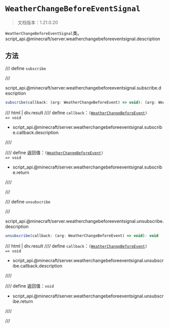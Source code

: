 # `WeatherChangeBeforeEventSignal`

> 文档版本：1.21.0.20

`WeatherChangeBeforeEventSignal`类。script_api.@minecraft/server.weatherchangebeforeeventsignal.description

## 方法

/// define
`subscribe`


///

script_api.@minecraft/server.weatherchangebeforeeventsignal.subscribe.description

```js
subscribe(callback: (arg: WeatherChangeBeforeEvent) => void): (arg: WeatherChangeBeforeEvent) => void
```

/// html | div.result
//// define
`callback`：<code>(<a href="../weatherchangebeforeevent/">WeatherChangeBeforeEvent</a>) =&gt; void</code>

- script_api.@minecraft/server.weatherchangebeforeeventsignal.subscribe.callback.description


////

//// define
返回值：<code>(<a href="../weatherchangebeforeevent/">WeatherChangeBeforeEvent</a>) =&gt; void</code>

- script_api.@minecraft/server.weatherchangebeforeeventsignal.subscribe.return


////

///


/// define
`unsubscribe`


///

script_api.@minecraft/server.weatherchangebeforeeventsignal.unsubscribe.description

```js
unsubscribe(callback: (arg: WeatherChangeBeforeEvent) => void): void
```

/// html | div.result
//// define
`callback`：<code>(<a href="../weatherchangebeforeevent/">WeatherChangeBeforeEvent</a>) =&gt; void</code>

- script_api.@minecraft/server.weatherchangebeforeeventsignal.unsubscribe.callback.description


////

//// define
返回值：`void`

- script_api.@minecraft/server.weatherchangebeforeeventsignal.unsubscribe.return


////

///

